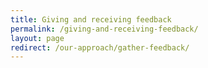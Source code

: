 ```yaml
---
title: Giving and receiving feedback
permalink: /giving-and-receiving-feedback/
layout: page
redirect: /our-approach/gather-feedback/
---
```

